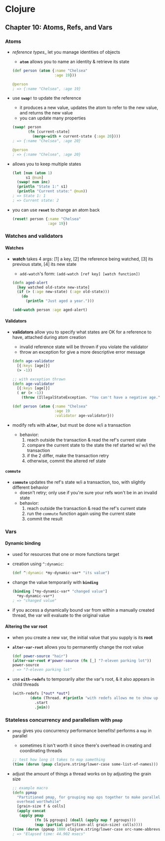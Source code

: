 # Clojure

## Chapter 10: Atoms, Refs, and Vars

### Atoms

* _reference types__ let you manage identities of objects
  - __`atom`__ allows you to name an identity & retrieve its state
  ```clojure
  (def person (atom {:name "Chelsea"
                     :age 19}))

  @person
  ; => {:name "Chelsea", :age 19}
  ```

* use __`swap!`__ to update the reference
  - it produces a new value, updates the atom to refer to the new value, and returns the new value
  - you can update many properties
  ```clojure
  (swap! person
         (fn [current-state]
           (merge-with + current-state {:age 20})))
  ; => {:name "Chelsea", :age 20}

  @person
  ; => {:name "Chelsea", :age 20}
  ```

* allows you to keep multiple states
  ```clojure
  (let [num (atom 1)
        s1 @num]
    (swap! num inc)
    (println "State 1:" s1)
    (println "Current state:" @num))
  ; => State 1: 1
  ; => Current state: 2
  ```

* you can use __`reset`__ to change an atom back
  ```clojure
  (reset! person {:name "Chelsea"
                  :age 19})
  ```

### Watches and validators

#### Watches

* __watch__ takes 4 args: [1] a key, [2] the reference being watched, [3] its previous state, [4] its new state
  - `add-watch`'s form: `(add-watch [ref key] [watch function])`

  ```clojure
  (defn aged-alert
    [key watched old-state new-state]
    (if (> (:age new-state) (:age old-state)))
      (do
        (println "Just aged a year.")))

  (add-watch person :age aged-alert)
  ```

#### Validators

* __validators__ allow you to specify what states are OK for a reference to have, attached during atom creation
  - invalid reference state will be thrown if you violate the validator
  - throw an exception for give a more descriptive error message
  ```clojure
  (defn age-validator
    [{:keys [age]}]
    (> -1))

  ;; with exception thrown
  (defn age-validator
    [{:keys [age]}]
    ( or (> -1))
      (throw (IllegalStateException. "You can't have a negative age."))

  (def person (atom {:name "Chelsea"
                     :age 19
                     :validator age-validator}))
  ```

* modify refs with __`alter`__, but must be done w/i a transaction
  - behavior:
    1. reach outside the transaction & read the ref's current state
    2. compare the  current state to the state the ref started w/ w/i the transaction
    3. if the 2 differ, make the transaction retry
    4. otherwise, commit the altered ref state


#### `commute`

* __`commute`__ updates the ref's state w/i a transaction, too, with slightly different behavior
  - doesn't retry; only use if you're sure your refs won't be in an invalid state
  - behavior:
    1. reach outside the transaction & read the ref's current state
    2. run the `commute` function again using the current state
    3. commit the result

### Vars

#### Dynamic binding

* used for resources that one or more functions target
* creation using `^:dynamic`:
  ```clojure
  (def ^:dynamic *my-dynamic-var* "its value")
  ```

* change the value temporarily with __`binding`__
  ```clojure
  (binding [*my-dynamic-var* "changed value"]
    *my-dynamic-var*)
  ; => "changed value"
  ```

* if you access a dynamically bound var from within a manually created thread, the var will evaluate to the original value

#### Altering the var root

* when you create a new var, the initial value that you supply is its __root__

* __`alter-var-root`__ allows you to permanently change the root value
  ```clojure
  (def power-source "hair")
  (alter-var-root #'power-source (fn [_] "7-eleven parking lot"))
  power-source
  ; => "7-eleven parking lot"
  ```

* use __`with-redefs`__  to temporarily alter the var's root, & it also appears in child threads
  ```clojure
  (with-redefs [*out* *out*]
          (doto (Thread. #(println "with redefs allows me to show up in the REPL"))
            .start
            .join))
  ```

### Stateless concurrency and parallelism with `pmap`

* `pmap` gives you concurrency performance benefits! performs a `map` in parallel
  - sometimes it isn't worth it since there's overhead in creating and coordinating threads
  ```clojure
  ;; test how long it takes to map something
  (time (dorun (pmap clojure.string/lower-case some-list-of-names)))
  ```

* adjust the amount of things a thread works on by adjusting the grain size
  ```clojure
  ;; example macro
  (defn ppmap
    "Partitioned pmap, for grouping map ops together to make parallel
    overhead worthwhile"
    [grain-size f & colls]
    (apply concat
     (apply pmap
            (fn [& pgroups] (doall (apply map f pgroups)))
            (map (partial partition-all grain-size) colls))))
  (time (dorun (ppmap 1000 clojure.string/lower-case orc-name-abbrevs)))
  ; => "Elapsed time: 44.902 msecs"
  ```

